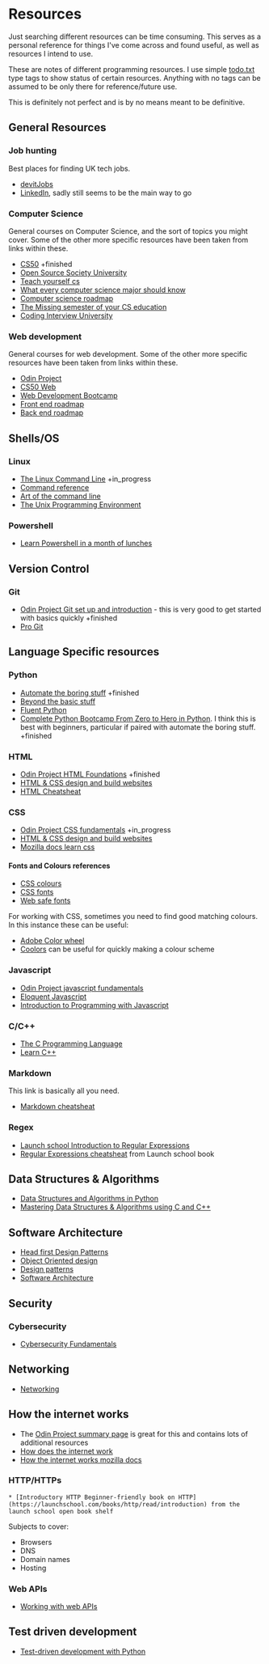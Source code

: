 # Resources

Just searching different resources can be time consuming. This serves as a personal reference for things I've come across and found useful, as well as resources I intend to use.

These are notes of different programming resources. I use simple [todo.txt](https://github.com/todotxt) type tags to show status of certain resources. Anything with no tags can be assumed to be only there for reference/future use.

This is definitely not perfect and is by no means meant to be definitive.

## General Resources

### Job hunting

Best places for finding UK tech jobs.

* [devitJobs](https://devitjobs.uk)
* [LinkedIn](https://www.linkedin.com), sadly still seems to be the main way to go

### Computer Science

General courses on Computer Science, and the sort of topics you might cover. Some of the other more specific resources have been taken from links within these.

* [CS50](https://cs50.harvard.edu/x/2023/) +finished
* [Open Source Society University](https://github.com/ossu/computer-science)
* [Teach yourself cs](https://teachyourselfcs.com/)
* [What every computer science major should know](https://matt.might.net/articles/what-cs-majors-should-know/)
* [Computer science roadmap](https://roadmap.sh/computer-science)
* [The Missing semester of your CS education](https://missing.csail.mit.edu/)
* [Coding Interview University](https://github.com/jwasham/coding-interview-university)

### Web development

General courses for web development. Some of the other more specific resources have been taken from links within these.

* [Odin Project](https://www.theodinproject.com/)
* [CS50 Web](https://cs50.harvard.edu/web/2020/)
* [Web Development Bootcamp](https://www.udemy.com/course/the-web-developer-bootcamp/learn/lecture/22587506?start=0#overview)
* [Front end roadmap](https://roadmap.sh/frontend)
* [Back end roadmap](https://roadmap.sh/backend)

## Shells/OS

### Linux

* [The Linux Command Line](https://www.amazon.co.uk/Linux-Command-Line-2nd/dp/1593279523) +in_progress
* [Command reference](https://files.fosswire.com/2007/08/fwunixref.pdf)
* [Art of the command line](https://github.com/jlevy/the-art-of-command-line)
* [The Unix Programming Environment](https://www.amazon.co.uk/UNIX-Programming-Environment-Prentice-Hall-Software/dp/013937681X/ref=sr_1_1?crid=3RCJBH7C4BPA8&keywords=unix+programming+environment&s=books&sprefix=unix+programming+environmen%2Cstripbooks%2C103&sr=1-1)

### Powershell

* [Learn Powershell in a month of lunches](https://www.manning.com/books/learn-powershell-in-a-month-of-lunches)

## Version Control

### Git

* [Odin Project Git set up and introduction](https://www.theodinproject.com/lessons/foundations-setting-up-git) - this is very good to get started with basics quickly +finished
* [Pro Git](https://git-scm.com/book/en/v2)

## Language Specific resources

### Python

* [Automate the boring stuff](https://automatetheboringstuff.com/) +finished
* [Beyond the basic stuff](https://inventwithpython.com/beyond/)
* [Fluent Python](https://www.oreilly.com/library/view/fluent-python-2nd/9781492056348/)
* [Complete Python Bootcamp From Zero to Hero in Python](https://www.udemy.com/course/complete-python-bootcamp/learn/lecture/9523238?start=15). I think this is best with beginners, particular if paired with automate the boring stuff. +finished

### HTML

* [Odin Project HTML Foundations](https://www.theodinproject.com/lessons/foundations-introduction-to-html-and-css) +finished
* [HTML & CSS design and build websites](https://www.amazon.co.uk/gp/product/1118008189/ref=as_li_ss_tl?ie=UTF8&linkCode=as2)
* [HTML Cheatsheat](https://developer.mozilla.org/en-US/docs/Learn/HTML/Cheatsheet)

### CSS

* [Odin Project CSS fundamentals](https://www.theodinproject.com/lessons/foundations-intro-to-css) +in_progress
* [HTML & CSS design and build websites](https://www.amazon.co.uk/gp/product/1118008189/ref=as_li_ss_tl?ie=UTF8&linkCode=as2)
* [Mozilla docs learn css](https://developer.mozilla.org/en-US/docs/Learn/CSS)

#### Fonts and Colours references
* [CSS colours](https://www.w3schools.com/cssref/css_colors_legal.php)
* [CSS fonts](https://www.w3schools.com/Css/css_font.asp)
* [Web safe fonts](https://www.w3schools.com/cssref/css_websafe_fonts.php)

For working with CSS, sometimes you need to find good matching colours. In this instance these can be useful:

* [Adobe Color wheel](https://color.adobe.com/create/color-wheel)
* [Coolors](https://coolors.co/) can be useful for quickly making a colour scheme

### Javascript

* [Odin Project javascript fundamentals](https://www.theodinproject.com/lessons/foundations-fundamentals-part-1)
* [Eloquent Javascript](https://eloquentjavascript.net/)
* [Introduction to Programming with Javascript](https://launchschool.com/books/javascript)

### C/C++

* [The C Programming Language](https://www.amazon.co.uk/gp/product/0131103628/ref=as_li_ss_tl?ie=UTF8&linkCode=as2)
* [Learn C++](https://learncpp.com)

### Markdown

This link is basically all you need. 

* [Markdown cheatsheat](https://www.markdownguide.org/cheat-sheet)

### Regex

* [Launch school Introduction to Regular Expressions](https://launchschool.com/books/regex)
* [Regular Expressions cheatsheat](https://launchschool.com/books/regex/read/conclusion#cheat-sheet) from Launch school book

## Data Structures & Algorithms

* [Data Structures and Algorithms in Python](https://www.wiley.com/en-gb/Data+Structures+and+Algorithms+in+Python%2C+1st+Edition-p-9781118476734)
* [Mastering Data Structures & Algorithms using C and C++](https://www.udemy.com/course/datastructurescncpp/)

## Software Architecture

* [Head first Design Patterns](https://www.amazon.co.uk/Head-First-Design-Patterns-Object-Oriented/dp/149207800X/ref=sr_1_1?crid=1R15OKZO8FCG1&keywords=head+first+design+patterns&s=books&sprefix=head+first+design+pattern%2Cstripbooks%2C110&sr=1-1)
* [Object Oriented design](https://www.coursera.org/learn/object-oriented-design)
* [Design patterns](https://www.coursera.org/learn/design-patterns)
* [Software Architecture](https://www.coursera.org/learn/software-architecture)

## Security

### Cybersecurity

* [Cybersecurity Fundamentals](https://www.edx.org/course/cybersecurity-fundamentals)

## Networking

* [Networking](https://gaia.cs.umass.edu/kurose_ross/online_lectures.htm)

## How the internet works

* The [Odin Project summary page](https://www.theodinproject.com/lessons/foundations-how-does-the-web-work) is great for this and contains lots of additional resources
* [How does the internet work](https://cs.fyi/guide/how-does-internet-work)
* [How the internet works mozilla docs](https://developer.mozilla.org/en-US/docs/Learn/Common_questions/Web_mechanics/How_does_the_Internet_work)

### HTTP/HTTPs
    * [Introductory HTTP Beginner-friendly book on HTTP](https://launchschool.com/books/http/read/introduction) from the launch school open book shelf

Subjects to cover:
* Browsers
* DNS
* Domain names
* Hosting

### Web APIs

* [Working with web APIs](https://launchschool.com/books/working_with_apis)

## Test driven development

* [Test-driven development with Python](https://www.obeythetestinggoat.com/pages/book.html#toc)
